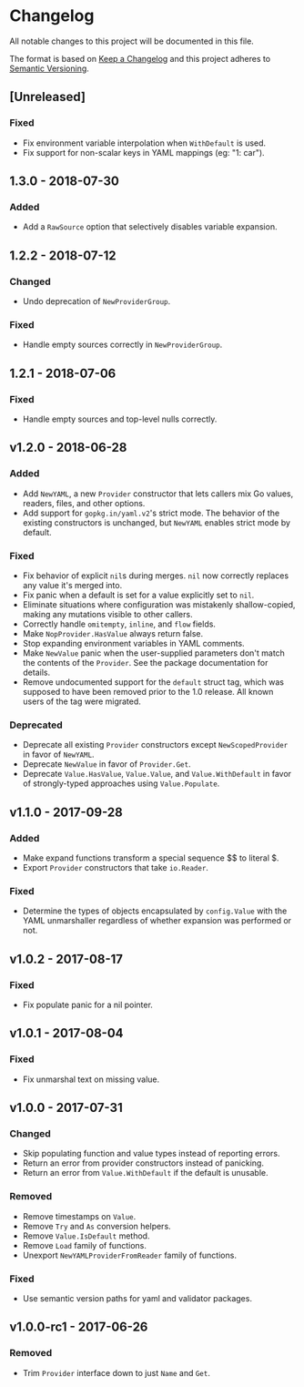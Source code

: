 # Changelog
All notable changes to this project will be documented in this file.

The format is based on [Keep a Changelog](http://keepachangelog.com/en/1.0.0/)
and this project adheres to [Semantic Versioning](http://semver.org/spec/v2.0.0.html).

## [Unreleased]
### Fixed
- Fix environment variable interpolation when `WithDefault` is used.
- Fix support for non-scalar keys in YAML mappings (eg: "1: car").

## 1.3.0 - 2018-07-30
### Added
- Add a `RawSource` option that selectively disables variable expansion.

## 1.2.2 - 2018-07-12
### Changed
- Undo deprecation of `NewProviderGroup`.

### Fixed
- Handle empty sources correctly in `NewProviderGroup`.

## 1.2.1 - 2018-07-06
### Fixed
- Handle empty sources and top-level nulls correctly.

## v1.2.0 - 2018-06-28
### Added
- Add `NewYAML`, a new `Provider` constructor that lets callers mix Go values,
  readers, files, and other options.
- Add support for `gopkg.in/yaml.v2`'s strict mode. The behavior of the existing
  constructors is unchanged, but `NewYAML` enables strict mode by default.

### Fixed
- Fix behavior of explicit `nil`s during merges. `nil` now correctly replaces
  any value it's merged into.
- Fix panic when a default is set for a value explicitly set to `nil`.
- Eliminate situations where configuration was mistakenly shallow-copied,
  making any mutations visible to other callers.
- Correctly handle `omitempty`, `inline`, and `flow` fields.
- Make `NopProvider.HasValue` always return false.
- Stop expanding environment variables in YAML comments.
- Make `NewValue` panic when the user-supplied parameters don't match the
  contents of the `Provider`. See the package documentation for details.
- Remove undocumented support for the `default` struct tag, which was supposed
  to have been removed prior to the 1.0 release. All known users of the tag were
  migrated.

### Deprecated
- Deprecate all existing `Provider` constructors except `NewScopedProvider` in
  favor of `NewYAML`.
- Deprecate `NewValue` in favor of `Provider.Get`.
- Deprecate `Value.HasValue`, `Value.Value`, and `Value.WithDefault` in favor of
  strongly-typed approaches using `Value.Populate`.

## v1.1.0 - 2017-09-28
### Added
- Make expand functions transform a special sequence $$ to literal $.
- Export `Provider` constructors that take `io.Reader`.

### Fixed
- Determine the types of objects encapsulated by `config.Value` with the YAML
  unmarshaller regardless of whether expansion was performed or not.

## v1.0.2 - 2017-08-17
### Fixed
- Fix populate panic for a nil pointer.

## v1.0.1 - 2017-08-04
### Fixed
- Fix unmarshal text on missing value.

## v1.0.0 - 2017-07-31
### Changed
- Skip populating function and value types instead of reporting errors.
- Return an error from provider constructors instead of panicking.
- Return an error from `Value.WithDefault` if the default is unusable.

### Removed
- Remove timestamps on `Value`.
- Remove `Try` and `As` conversion helpers.
- Remove `Value.IsDefault` method.
- Remove `Load` family of functions.
- Unexport `NewYAMLProviderFromReader` family of functions.

### Fixed
- Use semantic version paths for yaml and validator packages.

## v1.0.0-rc1 - 2017-06-26
### Removed
- Trim `Provider` interface down to just `Name` and `Get`.
